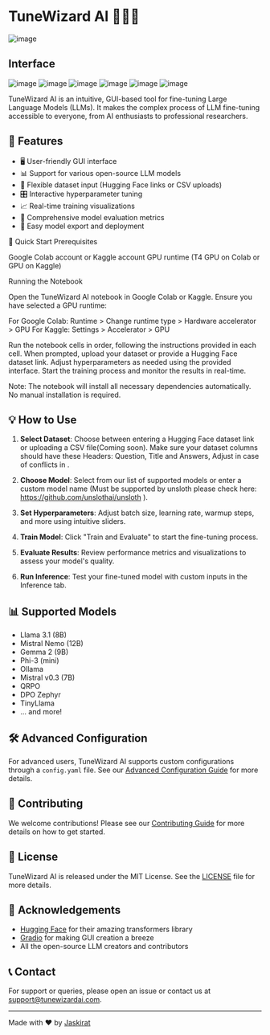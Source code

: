 # TuneWizard AI 🧙‍♂️✨

![image](https://github.com/user-attachments/assets/511f3715-ea60-461e-846e-18f980a3f455)


## Interface

![image](https://github.com/user-attachments/assets/77f36d6c-87fd-425f-b509-c05ef5f4b788)
![image](https://github.com/user-attachments/assets/cac82204-57eb-4b7d-981e-33ec9a4452fc)
![image](https://github.com/user-attachments/assets/279ec58f-f0db-430e-8f8e-b4433b858a58)
![image](https://github.com/user-attachments/assets/83cf3670-5231-49f0-b6e0-b32e8a09b098)
![image](https://github.com/user-attachments/assets/515fd359-73a4-443b-94e7-b57a57a6d8cd)
![image](https://github.com/user-attachments/assets/9edc8d15-1404-4057-9b8e-0f2a60a35e29)



TuneWizard AI is an intuitive, GUI-based tool for fine-tuning Large Language Models (LLMs). It makes the complex process of LLM fine-tuning accessible to everyone, from AI enthusiasts to professional researchers.

## 🌟 Features

- 🖥️ User-friendly GUI interface
- 📊 Support for various open-source LLM models
- 📁 Flexible dataset input (Hugging Face links or CSV uploads)
- 🎛️ Interactive hyperparameter tuning
- 📈 Real-time training visualizations
- 🧪 Comprehensive model evaluation metrics
- 🚀 Easy model export and deployment

🚀 Quick Start
Prerequisites

Google Colab account or Kaggle account
GPU runtime (T4 GPU on Colab or GPU on Kaggle)

Running the Notebook

Open the TuneWizard AI notebook in Google Colab or Kaggle.
Ensure you have selected a GPU runtime:

For Google Colab: Runtime > Change runtime type > Hardware accelerator > GPU
For Kaggle: Settings > Accelerator > GPU


Run the notebook cells in order, following the instructions provided in each cell.
When prompted, upload your dataset or provide a Hugging Face dataset link.
Adjust hyperparameters as needed using the provided interface.
Start the training process and monitor the results in real-time.

Note: The notebook will install all necessary dependencies automatically. No manual installation is required.
## 💡 How to Use

1. **Select Dataset**: Choose between entering a Hugging Face dataset link or uploading a CSV file(Coming soon). Make sure your dataset columns should have these Headers: Question, Title and Answers, Adjust in case of conflicts in  .

2. **Choose Model**: Select from our list of supported models or enter a custom model name (Must be supported by unsloth please check here: https://github.com/unslothai/unsloth ).

3. **Set Hyperparameters**: Adjust batch size, learning rate, warmup steps, and more using intuitive sliders.

4. **Train Model**: Click "Train and Evaluate" to start the fine-tuning process.

5. **Evaluate Results**: Review performance metrics and visualizations to assess your model's quality.

6. **Run Inference**: Test your fine-tuned model with custom inputs in the Inference tab.

## 📊 Supported Models

- Llama 3.1 (8B)
- Mistral Nemo (12B)
- Gemma 2 (9B)
- Phi-3 (mini)
- Ollama
- Mistral v0.3 (7B)
- QRPO
- DPO Zephyr
- TinyLlama
- ... and more!

## 🛠️ Advanced Configuration

For advanced users, TuneWizard AI supports custom configurations through a `config.yaml` file. See our [Advanced Configuration Guide](docs/advanced-config.md) for more details.

## 🤝 Contributing

We welcome contributions! Please see our [Contributing Guide](CONTRIBUTING.md) for more details on how to get started.

## 📜 License

TuneWizard AI is released under the MIT License. See the [LICENSE](LICENSE) file for more details.

## 🙏 Acknowledgements

- [Hugging Face](https://huggingface.co/) for their amazing transformers library
- [Gradio](https://gradio.app/) for making GUI creation a breeze
- All the open-source LLM creators and contributors

## 📞 Contact

For support or queries, please open an issue or contact us at support@tunewizardai.com.

---

Made with ❤️ by [Jaskirat](https://github.com/Jaskirat-singh04)
